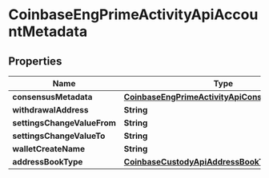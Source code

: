 
# CoinbaseEngPrimeActivityApiAccountMetadata

## Properties
Name | Type | Description | Notes
------------ | ------------- | ------------- | -------------
**consensusMetadata** | [**CoinbaseEngPrimeActivityApiConsensusMetadata**](CoinbaseEngPrimeActivityApiConsensusMetadata.md) |  | 
**withdrawalAddress** | **String** |  |  [optional]
**settingsChangeValueFrom** | **String** |  |  [optional]
**settingsChangeValueTo** | **String** |  |  [optional]
**walletCreateName** | **String** |  |  [optional]
**addressBookType** | [**CoinbaseCustodyApiAddressBookType**](CoinbaseCustodyApiAddressBookType.md) |  |  [optional]



